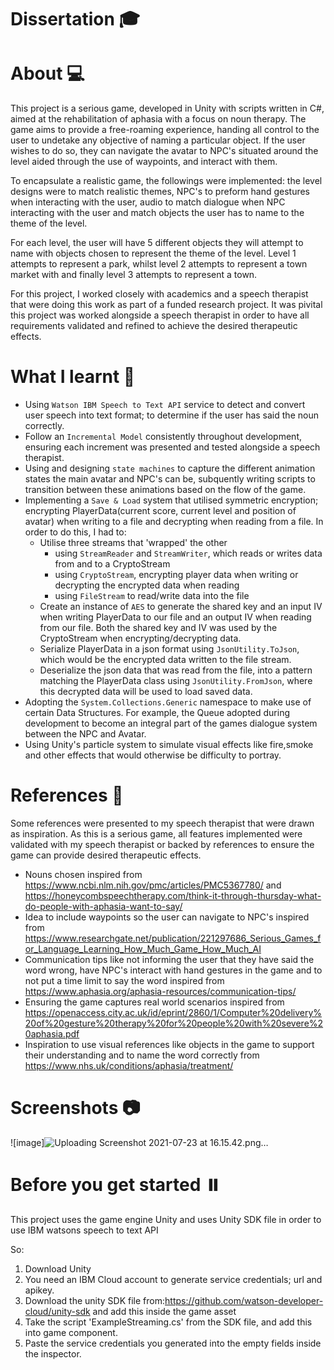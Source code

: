 # Dissertation :mortar_board:

# About :computer:
This project is a serious game, developed in Unity with scripts written in C#, aimed at the rehabilitation of aphasia with a focus on noun therapy. The game aims to provide a free-roaming experience, handing all control to the user to undetake any objective of naming a particular object. If the user wishes to do so, they can navigate the avatar to NPC's situated around the level aided through the use of waypoints, and interact with them. 

To encapsulate a realistic game, the followings were implemented: the level designs were to match realistic themes, NPC's to preform hand gestures when interacting with the user, audio to match dialogue when NPC interacting with the user and match objects the user has to name to the theme of the level.

For each level, the user will have 5 different objects they will attempt to name with objects chosen to represent the theme of the level. Level 1 attempts to represent a park, whilst level 2 attempts to represent a town market with and finally level 3 attempts to represent a town. 

For this project, I worked closely with academics and a speech therapist that were doing this work as part of a funded research project. It was pivital this project was worked alongside a speech therapist in order to have all requirements validated and refined to achieve the desired therapeutic effects. 


# What I learnt :rocket:
* Using `Watson IBM Speech to Text API` service to detect and convert user speech into text format; to determine if the user has said the noun correctly. 
* Follow an `Incremental Model` consistently throughout development, ensuring each increment was presented and tested alongside a speech therapist.
* Using and designing `state machines` to capture the different animation states the main avatar and NPC's can be, subquently writing scripts to transition between these animations based on the flow of the game.
* Implementing a `Save & Load` system that utilised symmetric encryption; encrypting PlayerData(current score, current level and position of avatar) when writing to a file and decrypting when reading from a file. In order to do this, I had to:
  * Utilise three streams that 'wrapped' the other
    * using `StreamReader` and `StreamWriter`, which reads or writes data from and to a CryptoStream
    * using `CryptoStream`, encrypting player data when writing or decrypting the encrypted data when reading
    * using `FileStream` to read/write data into the file
  * Create an instance of `AES` to generate the shared key and an input IV when writing PlayerData to our file and an output IV when reading from our file. Both the shared key and IV was used by the CryptoStream when encrypting/decrypting data.
  * Serialize PlayerData in a json format using `JsonUtility.ToJson`, which would be the encrypted data written to the file stream. 
  * Deserialize the json data that was read from the file, into a pattern matching the PlayerData class using `JsonUtility.FromJson`, where this decrypted data will be used to load saved data.
* Adopting the `System.Collections.Generic` namespace to make use of certain Data Structures. For example, the Queue adopted during development to become an integral part of the games dialogue system between the NPC and Avatar.
* Using Unity's particle system to simulate visual effects like fire,smoke and other effects that would otherwise be difficulty to portray.



# References :book:
Some references were presented to my speech therapist that were drawn as inspiration. As this is a serious game, all features implemented were validated with my speech therapist or backed by references to ensure the game can provide desired therapeutic effects.

 * Nouns chosen inspired from https://www.ncbi.nlm.nih.gov/pmc/articles/PMC5367780/ and https://honeycombspeechtherapy.com/think-it-through-thursday-what-do-people-with-aphasia-want-to-say/
 * Idea to include waypoints so the user can navigate to NPC's inspired from https://www.researchgate.net/publication/221297686_Serious_Games_for_Language_Learning_How_Much_Game_How_Much_AI
 * Communication tips like not informing the user that they have said the word wrong, have NPC's interact with hand gestures in the game and to not put a time limit to say the word inspired from https://www.aphasia.org/aphasia-resources/communication-tips/
 * Ensuring the game captures real world scenarios inspired from https://openaccess.city.ac.uk/id/eprint/2860/1/Computer%20delivery%20of%20gesture%20therapy%20for%20people%20with%20severe%20aphasia.pdf
 * Inspiration to use visual references like objects in the game to support their understanding and to name the word correctly from https://www.nhs.uk/conditions/aphasia/treatment/





# Screenshots 📷
![image]![Uploading Screenshot 2021-07-23 at 16.15.42.png…]()




# Before you get started ⏸️
This project uses the game engine Unity and uses Unity SDK file in order to use IBM watsons speech to text API 

So:

1. Download Unity
2. You need an IBM Cloud account to generate service credentials; url and apikey.
3. Download the unity SDK file from:https://github.com/watson-developer-cloud/unity-sdk and add this inside the game asset
4. Take the script 'ExampleStreaming.cs' from the SDK file, and add this into game component.
5. Paste the service credentials you generated into the empty fields inside the inspector.


